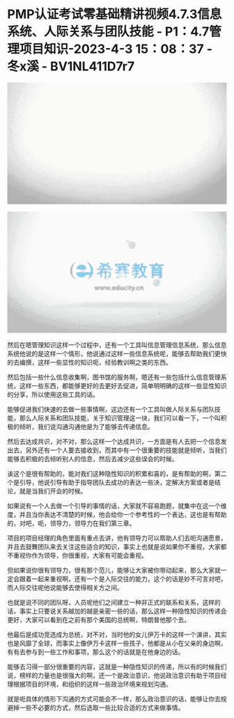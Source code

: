 # PMP认证考试零基础精讲视频4.7.3信息系统、人际关系与团队技能 - P1：4.7管理项目知识-2023-4-3 15：08：37 - 冬x溪 - BV1NL411D7r7

![](img/472ccc040fc90e722ee28244c84b8d03_0.png)

![](img/472ccc040fc90e722ee28244c84b8d03_1.png)

然后在嗯管理知识这样一个过程中，还有一个工具叫信息管理信息系统，那么信息系统他说的是这样一个情形，他说通过这样一些信息系统呢，能够去帮助我们更快的去编撰，这样一些显性的知识呃，经验教训啊之类的东西。

然后包括一些什么信息收集啊，图书馆的服务啊，嗯还有一些包括什么信息管理系统，这样一些东西，都能够更好的去更好去促进，简单明明确的这样一些显性知识的分享，所以使用这些工具的话。

能够促进我们快速的去做一些事情啊，这边还有一个工具叫做人际关系与团队技能，那么人际关系和团队技能，关于知识管理这一块，我们可以看一下，一个叫积极的倾听，我们说沟通沟通他是为了能够去传递信息。

然后去达成共识，对不对，那么这样一个达成共识，一方面是有人去把一个信息发出去，另外还有一个人要去接收到，而其中有一个很重要的技能就是倾听，当我们能够去积极的去倾听别人的信息，然后去减少这些误会的时候。

诶这个是很有帮助的，能对我们这种隐性知识的积累和喜的，是有帮助的啊，第二个是引导，他说引导有助于指导团队去成功的表达一些决，定解决方案或者是结论，就是当我们开会的时候。

如果说有一个人去做一个引导的事情的话，大家就不容易跑题，就集中在这一个维度，并且当你表达不清楚的时候，他会给你一个参考性的一个表达，这也是有帮助的，对吧，呃，领导力，领导力在我们第三章。

项目的项目经理的角色里面有重点去讲，他有领导力可以帮助人们去呃沟通愿景，并且去鼓舞团队来去关注这些适合的知识，事实上也就是说如果你不重视，大家都不重视你作为领导，你很重视，大家有可能会重视。

但如果说你很有领导力，很有那个范儿，能够让大家被你带动起来，那么大家就一定会跟着一起来重视啊，还有一个是人际交往的能力，这个的话是妙不可言对吧，而人际交往呢他说能够去使得相关方之间。

也就是说不同的团队呀，人员呢他们之间建立一种非正式的联系和关系，这样的话，事实上只要说关系越加的越是亲密一些的话，那么这样一种隐性知识的传递会更好，大家可以看到在之前有那个美国的总统啊，特朗普他那个去。

他最后是成功竞选成为总统，对不对，当时他的女儿伊万卡的这样一个演讲，其实也是风靡了全球，而事实上像伊万卡这样一些孩子，他都是从小在父亲的身边啊，有有去参与到一些工作和事项，那么这个的话就是在他身边的话。

能够去习得一部分很重要的内容，这就是一种隐性知识的传递，所以有的时候我们说，榜样的力量也是很强大的啊，还一个是政治意识，他说政治意识有助于项目经理根据项目的环境，和组织的这样一些政治环境来规划沟通。

就是呃具体的情形下沟通的方式可能会不一样，那么政治意识的话，能够让你去规避掉一些不必要的方式，然后选取一些比较合适的方式来做事情。

